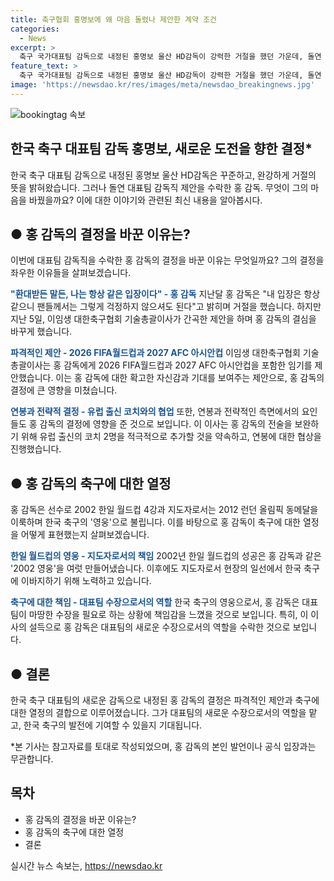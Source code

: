 ```yaml
---
title: 축구협회 홍명보에 왜 마음 돌렸나 제안한 계약 조건
categories:
  - News
excerpt: >
  축구 국가대표팀 감독으로 내정된 홍명보 울산 HD감독이 강력한 거절을 했던 가운데, 돌연 대표팀 감독직 제안을 수락한 배경과 협상 과정이 알려졌다. 이임생 대한축구협회 기술총괄이사가 홍 감독과의 심야 회담을 통해 파격적인 제안을 하며 홍 감독의 입장을 뒤집었는데, 이 조건은 2026 FIFA 월드컵뿐만 아니라 2027 AFC 아시안컵에도 영향을 미칠 만큼 중요했다. 또한 유럽 출신의 코치 2명을 세계축구에서 활동하는 홍 감독과 함께 일하게 하고 연봉도 상당히 높게 제안했다. 홍 감독은 이를 받아들이며 2026과 2027 행사에서 좋은 성적을 거둬 축구의 발전과 현황을 개선하겠다는 책임감을 보였다.
feature_text: >
  축구 국가대표팀 감독으로 내정된 홍명보 울산 HD감독이 강력한 거절을 했던 가운데, 돌연 대표팀 감독직 제안을 수락한 배경과 협상 과정이 알려졌다. 이임생 대한축구협회 기술총괄이사가 홍 감독과의 심야 회담을 통해 파격적인 제안을 하며 홍 감독의 입장을 뒤집었는데, 이 조건은 2026 FIFA 월드컵뿐만 아니라 2027 AFC 아시안컵에도 영향을 미칠 만큼 중요했다. 또한 유럽 출신의 코치 2명을 세계축구에서 활동하는 홍 감독과 함께 일하게 하고 연봉도 상당히 높게 제안했다. 홍 감독은 이를 받아들이며 2026과 2027 행사에서 좋은 성적을 거둬 축구의 발전과 현황을 개선하겠다는 책임감을 보였다.
image: 'https://newsdao.kr/res/images/meta/newsdao_breakingnews.jpg'
---
```


<p><img src="https://newsdao.kr/res/images/meta/newsdao_breakingnews.jpg" alt="bookingtag 속보" /></p>

<h2>한국 축구 대표팀 감독 홍명보, 새로운 도전을 향한 결정*</h2>

<p data-ke-size="size16"></p>

<p>한국 축구 대표팀 감독으로 내정된 홍명보 울산 HD감독은 꾸준하고, 완강하게 거절의 뜻을 밝혀왔습니다. 그러나 돌연 대표팀 감독직 제안을 수락한 홍 감독. 무엇이 그의 마음을 바꿨을까요? 이에 대한 이야기와 관련된 최신 내용을 알아봅시다. </p>

<h2>● 홍 감독의 결정을 바꾼 이유는?</h2>

<p>이번에 대표팀 감독직을 수락한 홍 감독의 결정을 바꾼 이유는 무엇일까요? 그의 결정을 좌우한 이유들을 살펴보겠습니다.</p>

<p><b><span style="color: #1a5490;">"환대받든 말든, 나는 항상 같은 입장이다" - 홍 감독</span></b>
지난달 홍 감독은 "내 입장은 항상 같으니 팬들께서는 그렇게 걱정하지 않으셔도 된다"고 밝히며 거절을 했습니다. 하지만 지난 5일, 이임생 대한축구협회 기술총괄이사가 간곡한 제안을 하며 홍 감독의 결심을 바꾸게 했습니다.</p>

<p><b><span style="color: #1a5490;">파격적인 제안 - 2026 FIFA월드컵과 2027 AFC 아시안컵</span></b>
이임생 대한축구협회 기술총괄이사는 홍 감독에게 2026 FIFA월드컵과 2027 AFC 아시안컵을 포함한 임기를 제안했습니다. 이는 홍 감독에 대한 확고한 자신감과 기대를 보여주는 제안으로, 홍 감독의 결정에 큰 영향을 미쳤습니다.</p>

<p><b><span style="color: #1a5490;">연봉과 전략적 결정 - 유럽 출신 코치와의 협업</span></b>
또한, 연봉과 전략적인 측면에서의 요인들도 홍 감독의 결정에 영향을 준 것으로 보입니다. 이 이사는 홍 감독의 전술을 보완하기 위해 유럽 출신의 코치 2명을 적극적으로 추가할 것을 약속하고, 연봉에 대한 협상을 진행했습니다.</p>

<h2>● 홍 감독의 축구에 대한 열정</h2>

<p>홍 감독은 선수로 2002 한일 월드컵 4강과 지도자로서는 2012 런던 올림픽 동메달을 이룩하며 한국 축구의 '영웅'으로 불립니다. 이를 바탕으로 홍 감독이 축구에 대한 열정을 어떻게 표현했는지 살펴보겠습니다.</p>

<p><b><span style="color: #1a5490;">한일 월드컵의 영웅 - 지도자로서의 책임</span></b>
2002년 한일 월드컵의 성공은 홍 감독과 같은 '2002 영웅'을 여럿 만들어냈습니다. 이후에도 지도자로서 현장의 일선에서 한국 축구에 이바지하기 위해 노력하고 있습니다.</p>

<p><b><span style="color: #1a5490;">축구에 대한 책임 - 대표팀 수장으로서의 역할</span></b>
한국 축구의 영웅으로서, 홍 감독은 대표팀이 마땅한 수장을 필요로 하는 상황에 책임감을 느꼈을 것으로 보입니다. 특히, 이 이사의 설득으로 홍 감독은 대표팀의 새로운 수장으로서의 역할을 수락한 것으로 보입니다.</p>

<h2>● 결론</h2>

<p>한국 축구 대표팀의 새로운 감독으로 내정된 홍 감독의 결정은 파격적인 제안과 축구에 대한 열정의 결합으로 이루어졌습니다. 그가 대표팀의 새로운 수장으로서의 역할을 맡고, 한국 축구의 발전에 기여할 수 있을지 기대됩니다.</p>

<p data-ke-size="size16"></p>

<p>*본 기사는 참고자료를 토대로 작성되었으며, 홍 감독의 본인 발언이나 공식 입장과는 무관합니다.</p>

<h2 data-ke-size="size26">목차</h2>

<ul>
    <li>홍 감독의 결정을 바꾼 이유는?</li>
    <li>홍 감독의 축구에 대한 열정</li>
    <li>결론</li>
</ul>
실시간 뉴스 속보는, <a href="https://newsdao.kr" rel="dofollow">https://newsdao.kr</a>


